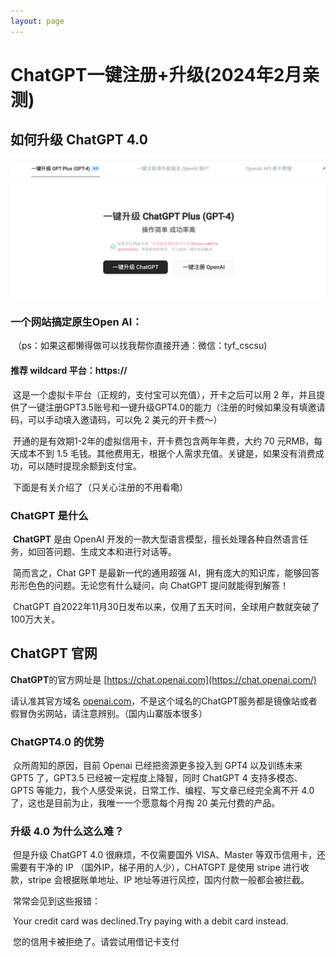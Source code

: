 ```yaml
---
layout: page
---
```


# **ChatGPT一键注册+升级(2024年2月亲测)**

## 如何升级 ChatGPT 4.0

![](images/1.jpg)

### 	一个网站搞定原生Open AI：

​		（ps：如果这都懒得做可以找我帮你直接开通：微信：tyf_cscsu)

#### 	     推荐 wildcard 平台：https://

​	        这是一个虚拟卡平台（正规的，支付宝可以充值），开卡之后可以用 2 年，并且提供了一键注册GPT3.5账号和一键升级GPT4.0的能力（注册的时候如果没有填邀请码，可以手动填入邀请码，可以免 2 美元的开卡费～）

​                开通的是有效期1-2年的虚拟信用卡，开卡费包含两年年费，大约 70 元RMB，每天成本不到 1.5 毛钱。其他费用无，根据个人需求充值。关键是，如果没有消费成功，可以随时提现余额到支付宝。

​		下面是有关介绍了（只关心注册的不用看嘞）

### ChatGPT 是什么

​	**ChatGPT** 是由 OpenAI 开发的一款大型语言模型，擅长处理各种自然语言任务，如回答问题、生成文本和进行对话等。

​	简而言之，Chat GPT 是最新一代的通用超强 AI，拥有庞大的知识库，能够回答形形色色的问题。无论您有什么疑问，向 ChatGPT 提问就能得到解答！

​	ChatGPT 自2022年11月30日发布以来，仅用了五天时间，全球用户数就突破了100万大关。

## ChatGPT 官网

**ChatGPT**的官方网址是 [https://chat.openai.com](https://chat.openai.com/)

请认准其官方域名 [openai.com](https://openai.com/)，不是这个域名的ChatGPT服务都是镜像站或者假冒伪劣网站，请注意辨别。（国内山寨版本很多）

### ChatGPT4.0 的优势

​	众所周知的原因，目前 Openai 已经把资源更多投入到 GPT4 以及训练未来 GPT5 了，GPT3.5 已经被一定程度上降智，同时 ChatGPT 4 支持多模态、GPTS 等能力，我个人感受来说，日常工作、编程、写文章已经完全离不开 4.0 了，这也是目前为止，我唯一一个愿意每个月掏 20 美元付费的产品。

### 升级 4.0 为什么这么难？

​	但是升级 ChatGPT 4.0 很麻烦，不仅需要国外 VISA、Master 等双币信用卡，还需要有干净的 IP （国外IP，梯子用的人少），CHATGPT 是使用 stripe 进行收款，stripe 会根据账单地址、IP 地址等进行风控，国内付款一般都会被拦截。

​	常常会见到这些报错：

​		Your credit card was declined.Try paying with a debit card instead.

​		您的信用卡被拒绝了。请尝试用借记卡支付
